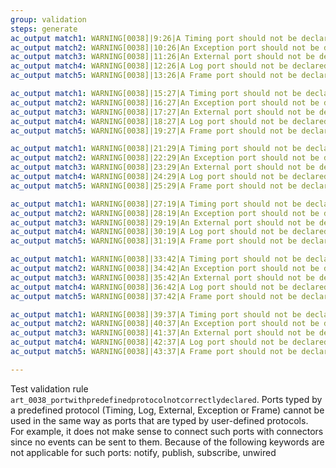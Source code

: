 ```yaml
---
group: validation
steps: generate
ac_output match1: WARNING[0038]|9:26|A Timing port should not be declared as 'notify'
ac_output match2: WARNING[0038]|10:26|An Exception port should not be declared as 'notify'
ac_output match3: WARNING[0038]|11:26|An External port should not be declared as 'notify'
ac_output match4: WARNING[0038]|12:26|A Log port should not be declared as 'notify'
ac_output match5: WARNING[0038]|13:26|A Frame port should not be declared as 'notify'

ac_output match1: WARNING[0038]|15:27|A Timing port should not be declared as 'publish'
ac_output match2: WARNING[0038]|16:27|An Exception port should not be declared as 'publish'
ac_output match3: WARNING[0038]|17:27|An External port should not be declared as 'publish'
ac_output match4: WARNING[0038]|18:27|A Log port should not be declared as 'publish'
ac_output match5: WARNING[0038]|19:27|A Frame port should not be declared as 'publish'

ac_output match1: WARNING[0038]|21:29|A Timing port should not be declared as 'subscribe'
ac_output match2: WARNING[0038]|22:29|An Exception port should not be declared as 'subscribe'
ac_output match3: WARNING[0038]|23:29|An External port should not be declared as 'subscribe'
ac_output match4: WARNING[0038]|24:29|A Log port should not be declared as 'subscribe'
ac_output match5: WARNING[0038]|25:29|A Frame port should not be declared as 'subscribe'

ac_output match1: WARNING[0038]|27:19|A Timing port should not be declared as 'conjugated'
ac_output match2: WARNING[0038]|28:19|An Exception port should not be declared as 'conjugated'
ac_output match3: WARNING[0038]|29:19|An External port should not be declared as 'conjugated'
ac_output match4: WARNING[0038]|30:19|A Log port should not be declared as 'conjugated'
ac_output match5: WARNING[0038]|31:19|A Frame port should not be declared as 'conjugated'

ac_output match1: WARNING[0038]|33:42|A Timing port should not be declared as 'conjugated', 'notify', 'publish', 'unwired'
ac_output match2: WARNING[0038]|34:42|An Exception port should not be declared as 'conjugated', 'notify', 'publish', 'unwired'
ac_output match3: WARNING[0038]|35:42|An External port should not be declared as 'conjugated', 'notify', 'publish', 'unwired'
ac_output match4: WARNING[0038]|36:42|A Log port should not be declared as 'conjugated', 'notify', 'publish', 'unwired'
ac_output match5: WARNING[0038]|37:42|A Frame port should not be declared as 'conjugated', 'notify', 'publish', 'unwired'

ac_output match1: WARNING[0038]|39:37|A Timing port should not be declared as 'subscribe', 'unwired'
ac_output match2: WARNING[0038]|40:37|An Exception port should not be declared as 'subscribe', 'unwired'
ac_output match3: WARNING[0038]|41:37|An External port should not be declared as 'subscribe', 'unwired'
ac_output match4: WARNING[0038]|42:37|A Log port should not be declared as 'subscribe', 'unwired'
ac_output match5: WARNING[0038]|43:37|A Frame port should not be declared as 'subscribe', 'unwired'

---
```

Test validation rule `art_0038_portwithpredefinedprotocolnotcorrectlydeclared`.
Ports typed by a predefined protocol (Timing, Log, External, Exception or Frame) 
cannot be used in the same way as ports that are typed by user-defined protocols.	
For example, it does not make sense to connect such ports with connectors since no events can be sent to them. 
Because of the following keywords are not applicable for such ports: notify, publish, subscribe, unwired
